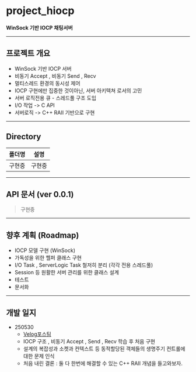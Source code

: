 # project_hiocp
**WinSock 기반 IOCP 채팅서버**

---

## 프로젝트 개요

- WinSock 기반 IOCP 서버
- 비동기 Accept , 비동기 Send , Recv
- 멀티스레드 환경의 동시성 제어
- IOCP 구현에만 집중한 것이아닌, 서버 아키텍쳐 로서의 고민
- 서버 로직전용 큐 - 스레드풀 구조 도입
- I/O 작업 -> C API
- 서버로직 -> C++ RAII 기반으로 구현

---

## Directory

|폴더명|설명|
|:--:|:--:|
|구현중|구현중|

---

## API 문서 (ver 0.0.1)

> 구현중

---

## 향후 계획 (Roadmap)

- IOCP 모델 구현 (WinSock)
- 가독성을 위한 헬퍼 클래스 구현
- I/O Task , ServerLogic Task 철저히 분리 (각각 전용 스레드풀)
- Session 등 원활한 서버 관리를 위한 클래스 설계
- 테스트
- 문서화

---

## 개발 일지

- 250530
    - [Velog포스팅](https://velog.io/@owljun/%EC%86%8C%EC%BC%93%ED%94%84%EB%A1%9C%EA%B7%B8%EB%9E%98%EB%B0%8D-WinSock-05.-%EB%B9%84%EB%8F%99%EA%B8%B0%EB%A1%9C-%ED%81%B4%EB%9D%BC%EC%9D%B4%EC%96%B8%ED%8A%B8-%EC%97%B0%EA%B2%B0%EC%9D%84-%EB%B0%9B%EC%9D%84%EB%95%8C-%EB%AC%B4%EC%8A%A8%EC%9D%BC%EC%9D%B4-%EC%9D%BC%EC%96%B4%EB%82%A0%EA%B9%8C-mswsock-AcceptEx)
    - IOCP 구조 , 비동기 Accept , Send , Recv 학습 후 처음 구현
    - 설계의 복잡성과 소켓과 컨텍스트 등 동적할당된 객체들의 생명주기 컨트롤에 대한 문제 인식
    - 처음 내린 결론 : 둘 다 한번에 해결할 수 있는 C++ RAII 개념을 들고와보자.
